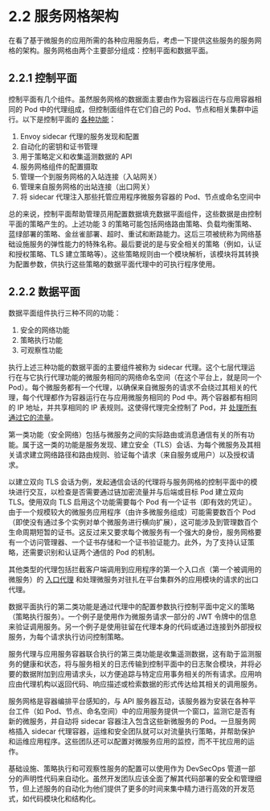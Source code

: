 # 2.2 服务网格架构

在看了基于微服务的应用所需的各种应用服务后，考虑一下提供这些服务的服务网格的架构。服务网格由两个主要部分组成：控制平面和数据平面。

## 2.2.1 控制平面

控制平面有几个组件。虽然服务网格的数据面主要由作为容器运行在与应用容器相同的 Pod 中的代理组成，但控制面组件在它们自己的 Pod、节点和相关集群中运行。以下是控制平面的 [各种功能](https://medium.com/avmconsulting-blog/managing-microservices-with-istio-service-mesh-in-kubernetes-36e1fda81757)：

1.  Envoy sidecar 代理的服务发现和配置
2.  自动化的密钥和证书管理
3.  用于策略定义和收集遥测数据的 API
4.  服务网格组件的配置摄取
5.  管理一个到服务网格的入站连接（入站网关）
6.  管理来自服务网格的出站连接（出口网关）
7.  将 sidecar 代理注入那些托管应用程序微服务容器的 Pod、节点或命名空间中

总的来说，控制平面帮助管理员用配置数据填充数据平面组件，这些数据是由控制平面的策略产生的。上述功能 3 的策略可能包括网络路由策略、负载均衡策略、蓝绿部署的策略、金丝雀部署、超时、重试和断路能力。这后三项被统称为网络基础设施服务的弹性能力的特殊名称。最后要说的是与安全相关的策略（例如，认证和授权策略、TLS 建立策略等）。这些策略规则由一个模块解析，该模块将其转换为配置参数，供执行这些策略的数据平面代理中的可执行程序使用。

## 2.2.2 数据平面

数据平面组件执行三种不同的功能：

1.  安全的网络功能
2.  策略执行功能
3.  可观察性功能

执行上述三种功能的数据平面的主要组件被称为 sidecar 代理。这个七层代理运行在与它执行代理功能的微服务相同的网络命名空间（在这个平台上，就是同一个 Pod）。每个微服务都有一个代理，以确保来自微服务的请求不会绕过其相关的代理，每个代理都作为容器运行在与应用微服务相同的 Pod 中。两个容器都有相同的 IP 地址，并共享相同的 IP 表规则。这使得代理完全控制了 Pod，并 [处理所有通过它的流量](https://medium.com/avmconsulting-blog/managing-microservices-with-istio-service-mesh-in-kubernetes-36e1fda81757)。

第一类功能（安全网络）包括与微服务之间的实际路由或消息通信有关的所有功能。属于这一类的功能是服务发现、建立安全（TLS）会话、为每个微服务及其相关请求建立网络路径和路由规则、验证每个请求（来自服务或用户）以及授权请求。

以建立双向 TLS 会话为例，发起通信会话的代理将与服务网格的控制平面中的模块进行交互，以检查是否需要通过链加密流量并与后端或目标 Pod 建立双向 TLS。使用双向 TLS 启用这个功能需要每个 Pod 有一个证书（即有效的凭证）。由于一个规模较大的微服务应用程序（由许多微服务组成）可能需要数百个 Pod（即使没有通过多个实例对单个微服务进行横向扩展），这可能涉及到管理数百个生命周期短暂的证书。这反过来又要求每个微服务有一个强大的身份，服务网格要有一个访问管理器、一个证书存储和一个证书验证能力。此外，为了支持认证策略，还需要识别和认证两个通信的 Pod 的机制。

其他类型的代理包括拦截客户端调用到应用程序的第一个入口点（第一个被调用的微服务）的 [入口代理](https://medium.com/swlh/kong-api-gateway-zero-to-production-5b8431495ee) 和处理微服务对驻扎在平台集群外的应用模块的请求的出口代理。

数据平面执行的第二类功能是通过代理中的配置参数执行控制平面中定义的策略（策略执行服务）。一个例子是使用作为微服务请求一部分的 JWT 令牌中的信息来验证调用服务。另一个例子是使用驻留在代理本身的代码或通过连接到外部授权服务，为每个请求执行访问控制策略。

服务代理与应用服务容器联合执行的第三类功能是收集遥测数据，这有助于监测服务的健康和状态，将与服务相关的日志传输到控制平面中的日志聚合模块，并将必要的数据附加到应用请求头，以方便追踪与特定应用事务相关的所有请求。应用响应由代理机构以返回代码、响应描述或检索数据的形式传达给其相关的调用服务。

服务网格是容器编排平台感知的，与 API 服务器互动，该服务器为安装在各种平台工件（如 Pod、节点、命名空间）中的应用服务提供一个窗口，监测它是否有新的微服务，并自动将 sidecar 容器注入包含这些新微服务的 Pod。一旦服务网格插入 sidecar 代理容器，运维和安全团队就可以对流量执行策略，并帮助保护和运维应用程序。这些团队还可以配置对微服务应用的监控，而不干扰应用的运作。

基础设施、策略执行和可观察性服务的配置可以使用作为 DevSecOps 管道一部分的声明性代码来自动化。虽然开发团队应该全面了解其代码部署的安全和管理细节，但上述服务的自动化为他们提供了更多的时间来集中精力进行高效的开发范式，如代码模块化和结构化。